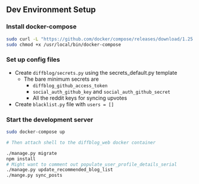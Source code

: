 ## Dev Environment Setup

### Install docker-compose
```bash
sudo curl -L "https://github.com/docker/compose/releases/download/1.25.5/docker-compose-$(uname -s)-$(uname -m)" -o /usr/local/bin/docker-compose
sudo chmod +x /usr/local/bin/docker-compose
```

### Set up config files
* Create `diffblog/secrets.py` using the secrets_default.py template
    * The bare minimum secrets are
        * `diffblog_github_access_token`
        * `social_auth_github_key` and `social_auth_github_secret`
        * All the reddit keys for syncing upvotes
* Create `blacklist.py` file with `users = []`


### Start the development server
```bash
sudo docker-compose up

# Then attach shell to the diffblog_web docker container

./manage.py migrate
npm install
# Might want to comment out populate_user_profile_details_serial
./manage.py update_recommended_blog_list
./mange.py sync_posts
```
